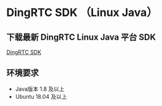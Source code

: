 # DingRTC SDK （Linux Java）

## 下载最新 DingRTC Linux Java 平台 SDK
[DingRTC SDK](https://help.aliyun.com/document_detail/2640158.html)

## 环境要求
- Java版本 1.8 及以上
- Ubuntu 18.04 及以上